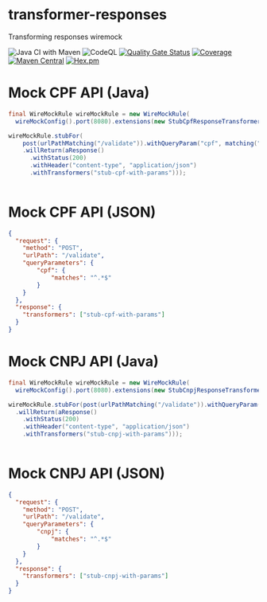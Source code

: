 # transformer-responses
Transforming responses wiremock

![Java CI with Maven](https://github.com/mvallim/transforming-responses/workflows/Java%20CI%20with%20Maven/badge.svg?branch=master)
![CodeQL](https://github.com/mvallim/transforming-responses/workflows/CodeQL/badge.svg?branch=master)
[![Quality Gate Status](https://sonarcloud.io/api/project_badges/measure?project=transforming-responses&metric=alert_status)](https://sonarcloud.io/dashboard?id=transforming-responses)
[![Coverage](https://sonarcloud.io/api/project_badges/measure?project=transforming-responses&metric=coverage)](https://sonarcloud.io/dashboard?id=transforming-responses)
[![Maven Central](https://maven-badges.herokuapp.com/maven-central/com.github.mvallim/transforming-responses/badge.svg)](https://maven-badges.herokuapp.com/maven-central/com.github.mvallim/transforming-responses)
[![Hex.pm](https://img.shields.io/hexpm/l/plug.svg)](http://www.apache.org/licenses/LICENSE-2.0)

# Mock CPF API (Java)

```java
final WireMockRule wireMockRule = new WireMockRule(
  wireMockConfig().port(8080).extensions(new StubCpfResponseTransformerWithParams()));

wireMockRule.stubFor(
    post(urlPathMatching("/validate")).withQueryParam("cpf", matching("^.*$"))
    .willReturn(aResponse()
      .withStatus(200)
      .withHeader("content-type", "application/json")
      .withTransformers("stub-cpf-with-params")));
        
```

# Mock CPF API (JSON)

```json
{
  "request": {
    "method": "POST",
    "urlPath": "/validate",
    "queryParameters": {
        "cpf": {
            "matches": "^.*$"
        }
    }
  },
  "response": {
    "transformers": ["stub-cpf-with-params"]
  }
}
```

# Mock CNPJ API (Java)

```java
final WireMockRule wireMockRule = new WireMockRule(
  wireMockConfig().port(8080).extensions(new StubCnpjResponseTransformerWithParams()));

wireMockRule.stubFor(post(urlPathMatching("/validate")).withQueryParam("cnpj", matching("^.*$"))
  .willReturn(aResponse()
    .withStatus(200)
    .withHeader("content-type", "application/json")
    .withTransformers("stub-cnpj-with-params")));
        
```

# Mock CNPJ API (JSON)

```json
{
  "request": {
    "method": "POST",
    "urlPath": "/validate",
    "queryParameters": {
        "cnpj": {
            "matches": "^.*$"
        }
    }
  },
  "response": {
    "transformers": ["stub-cnpj-with-params"]
  }
}
